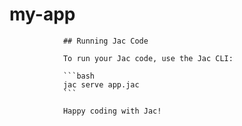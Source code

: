 # my-app

                ## Running Jac Code

                To run your Jac code, use the Jac CLI:

                ```bash
                jac serve app.jac
                ```

                Happy coding with Jac!
